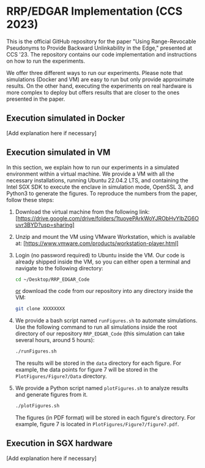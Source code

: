 
# RRP/EDGAR Implementation (CCS 2023)

This is the official GitHub repository for the paper "Using Range-Revocable Pseudonyms to Provide Backward Unlinkability in the Edge," presented at CCS '23. The repository contains our code implementation and instructions on how to run the experiments. 

We offer three different ways to run our experiments. Please note that simulations (Docker and VM) are easy to run but only provide approximate results. On the other hand, executing the experiments on real hardware is more complex to deploy but offers results that are closer to the ones presented in the paper.

## Execution simulated in Docker

[Add explanation here if necessary]

## Execution simulated in VM

In this section, we explain how to run our experiments in a simulated environment within a virtual machine. We provide a VM with all the necessary installations, running Ubuntu 22.04.2 LTS, and containing the Intel SGX SDK to execute the enclave in simulation mode, OpenSSL 3, and Python3 to generate the figures. To reproduce the numbers from the paper, follow these steps:

1. Download the virtual machine from the following link:
   [https://drive.google.com/drive/folders/1tuoyePArkWoYJRObHvYIbZG6Ouvr3BYD?usp=sharing]

2. Unzip and mount the VM using VMware Workstation, which is available at:
   [https://www.vmware.com/products/workstation-player.html]

3. Login (no password required) to Ubuntu inside the VM. Our code is already shipped inside the VM, so you can either open a terminal and navigate to the following directory:
   ```bash
   cd ~/Desktop/RRP_EDGAR_Code
   ```
   <ins>or</ins> download the code from our repository into any directory inside the VM:
   ```bash
   git clone XXXXXXXX
   ```

4. We provide a bash script named `runFigures.sh` to automate simulations. Use the following command to run all simulations inside the root directory of our repository `RRP_EDGAR_Code` (this simulation can take several hours, around 5 hours):
   ```bash
   ./runFigures.sh 
   ```
   The results will be stored in the `data` directory for each figure. For example, the data points for figure 7 will be stored in the `PlotFigures/Figure7/Data` directory.

5. We provide a Python script named `plotFigures.sh` to analyze results and generate figures from it.
   ```bash
   ./plotFigures.sh 
   ```
   The figures (in PDF format) will be stored in each figure's directory. For example, figure 7 is located in `PlotFigures/Figure7/figure7.pdf`.

## Execution in SGX hardware

[Add explanation here if necessary]